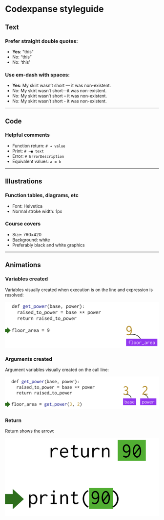 # Codexpanse styleguide

## Text

### Prefer straight double quotes: 

- **Yes**: "this"
- No: “this”
- No: ‘this’

### Use em-dash with spaces:

- **Yes**: My skirt wasn’t short — it was non-existent.  
- No: My skirt wasn’t short—it was non-existent.
- No: My skirt wasn’t short – it was non-existent.
- No: My skirt wasn’t short - it was non-existent.

---

## Code

### Helpful comments

- Function return: `# → value`
- Print: `# →◼ text`
- Error: `# ErrorDescription`
- Equivalent values: `a ≡ b`

---

## Illustrations

### Function tables, diagrams, etc

- Font: Helvetica
- Normal stroke width: 1px

### Course covers

- Size: 760x420
- Background: white
- Preferably black and white graphics

---

## Animations

### Variables created

Variables visually created when execution is on the line and expression is resolved:

![](images/var_created.png)

### Arguments created

Argument variables visually created on the call line:

![](images/args_created.png)

### Return

Return shows the arrow:

![](images/return.png)

